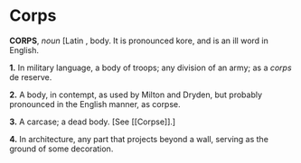 # Corps

**CORPS**, _noun_ \[Latin , body. It is pronounced kore, and is an ill word in English.

**1.** In military language, a body of troops; any division of an army; as a _corps_ de reserve.

**2.** A body, in contempt, as used by Milton and Dryden, but probably pronounced in the English manner, as corpse.

**3.** A carcase; a dead body. \[See [[Corpse]].\]

**4.** In architecture, any part that projects beyond a wall, serving as the ground of some decoration.